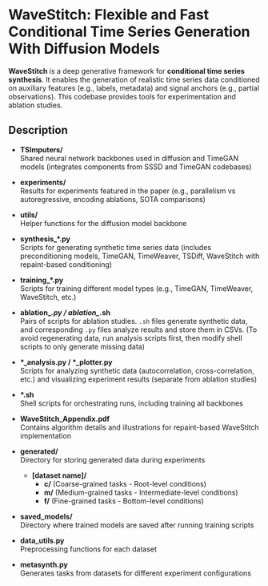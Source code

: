 # WaveStitch: Flexible and Fast Conditional Time Series Generation With Diffusion Models

**WaveStitch** is a deep generative framework for **conditional time series synthesis**. It enables the generation of realistic time series data conditioned on auxiliary features (e.g., labels, metadata) and signal anchors (e.g., partial observations). This codebase provides tools for experimentation and ablation studies.

## Description
- **TSImputers/**  
  Shared neural network backbones used in diffusion and TimeGAN models (integrates components from SSSD and TimeGAN codebases)

- **experiments/**  
  Results for experiments featured in the paper (e.g., parallelism vs autoregressive, encoding ablations, SOTA comparisons)

- **utils/**  
  Helper functions for the diffusion model backbone

- **synthesis_*.py**  
  Scripts for generating synthetic time series data (includes preconditioning models, TimeGAN, TimeWeaver, TSDiff, WaveStitch with repaint-based conditioning)

- **training_*.py**  
  Scripts for training different model types (e.g., TimeGAN, TimeWeaver, WaveStitch, etc.)

- **ablation_*.py / ablation_*.sh**  
  Pairs of scripts for ablation studies. `.sh` files generate synthetic data, and corresponding `.py` files analyze results and store them in CSVs. (To avoid regenerating data, run analysis scripts first, then modify shell scripts to only generate missing data)

- **\*_analysis.py / \*_plotter.py**  
  Scripts for analyzing synthetic data (autocorrelation, cross-correlation, etc.) and visualizing experiment results (separate from ablation studies)

- **\*.sh**  
  Shell scripts for orchestrating runs, including training all backbones

- **WaveStitch_Appendix.pdf**  
  Contains algorithm details and illustrations for repaint-based WaveStitch implementation

- **generated/**  
  Directory for storing generated data during experiments  
  - **[dataset name]/**  
    - **c/** (Coarse-grained tasks - Root-level conditions)  
    - **m/** (Medium-grained tasks - Intermediate-level conditions)  
    - **f/** (Fine-grained tasks - Bottom-level conditions)

- **saved_models/**  
  Directory where trained models are saved after running training scripts

- **data_utils.py**  
  Preprocessing functions for each dataset

- **metasynth.py**  
  Generates tasks from datasets for different experiment configurations
